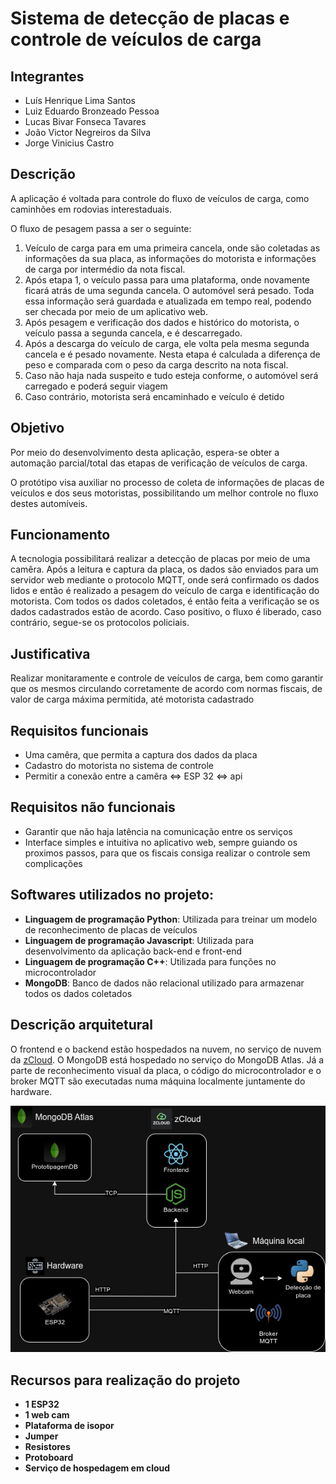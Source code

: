 # Sistema de detecção de placas e controle de veículos de carga

## Integrantes

- Luís Henrique Lima Santos
- Luiz Eduardo Bronzeado Pessoa
- Lucas Bivar Fonseca Tavares
- João Victor Negreiros da Silva
- Jorge Vinicius Castro


## Descrição

A aplicação é voltada para controle do fluxo de veículos de carga, como caminhões em rodovias interestaduais.

O fluxo de pesagem passa a ser o seguinte:

1. Veículo de carga para em uma primeira cancela, onde são coletadas as informações da sua placa, as informações do motorista e informações de carga por intermédio da nota fiscal.
2. Após etapa 1, o veículo passa para uma plataforma, onde novamente ficará atrás de uma segunda cancela. O automóvel será pesado. Toda essa informação será guardada e atualizada em tempo real, podendo ser checada por meio de um aplicativo web.
3. Após pesagem e verificação dos dados e histórico do motorista, o veículo passa a segunda cancela, e é descarregado.
4. Após a descarga do veículo de carga, ele volta pela mesma segunda cancela e é pesado novamente. Nesta etapa é calculada a diferença de peso e comparada com o peso da carga descrito na nota fiscal.
5. Caso não haja nada suspeito e tudo esteja conforme, o automóvel será carregado e poderá seguir viagem
6. Caso contrário, motorista será encaminhado e veículo é detido

## Objetivo

Por meio do desenvolvimento desta aplicação, espera-se obter a automação parcial/total das etapas de verificação de veículos de carga.

O protótipo visa auxiliar no processo de coleta de informações de placas de veículos e dos seus motoristas, possibilitando um melhor controle no fluxo destes automíveis.

## Funcionamento

A tecnologia possibilitará realizar a detecção de placas por meio de uma camêra. Após a leitura e captura da placa, os dados são enviados para um servidor web mediante o protocolo MQTT, onde será confirmado os dados lidos e então é realizado a pesagem do veículo de carga e identificação do motorista. Com todos os dados coletados, é então feita a verificação se os dados cadastrados estão de acordo. Caso positivo, o fluxo é liberado, caso contrário, segue-se os protocolos policiais.

## Justificativa

Realizar monitaramente e controle de veículos de carga, bem como garantir que os mesmos circulando corretamente de acordo com normas fiscais, de valor de carga máxima permitida, até motorista cadastrado

## Requisitos funcionais

- Uma camêra, que permita a captura dos dados da placa
- Cadastro do motorista no sistema de controle
- Permitir a conexão entre a camêra $\Longleftrightarrow$ ESP 32 $\Longleftrightarrow$ api

## Requisitos não funcionais

- Garantir que não haja latência na comunicação entre os serviços
- Interface simples e intuitiva no aplicativo web, sempre guiando os proximos passos, para que os fiscais consiga realizar o controle sem complicações

## Softwares utilizados no projeto:

- **Linguagem de programação Python**: Utilizada para treinar um modelo de reconhecimento de placas de veículos
- **Linguagem de programação Javascript**: Utilizada para desenvolvimento da aplicação back-end e front-end
- **Linguagem de programação C++**: Utilizada para funções no microcontrolador
- **MongoDB**: Banco de dados não relacional utilizado para armazenar todos os dados coletados

## Descrição arquitetural
O frontend e o backend estão hospedados na nuvem, no serviço de nuvem da [zCloud](https://zcloud.ws). O MongoDB está hospedado no serviço do MongoDB Atlas.
Já a parte de reconhecimento visual da placa, o código do microcontrolador e o broker MQTT são executadas numa máquina localmente juntamente do hardware.

<div style="text-align: center;">
    <img alt="architecture" src="./images/arch.png" />
</div>

## Recursos para realização do projeto

- **1 ESP32**
- **1 web cam**
- **Plataforma de isopor**
- **Jumper**
- **Resistores**
- **Protoboard**
- **Serviço de hospedagem em cloud**
